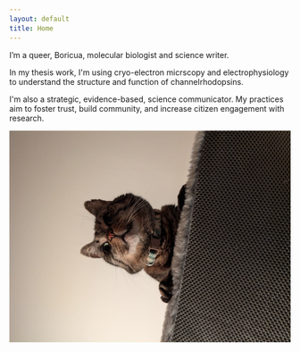 ```yaml
---
layout: default
title: Home
---
```


I’m a queer, Boricua, molecular biologist and science writer.

In my thesis work, I'm using cryo-electron micrscopy and electrophysiology to understand the structure and function of channelrhodopsins.

I'm also a strategic, evidence-based, science communicator. My practices aim to foster trust, build community, and increase citizen engagement with research.

![fjord king of bonita](/assets/images/profile.png)
